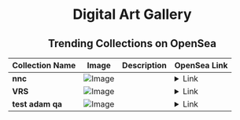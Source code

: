 <div align="center">

# Digital Art Gallery

## Trending Collections on OpenSea

| Collection Name                       | Image                                                                                     | Description                       | OpenSea Link                                                                                          |
|---------------------------------------|-------------------------------------------------------------------------------------------|-----------------------------------|--------------------------------------------------------------------------------------------------------|
| **nnc** | ![Image](https://i.seadn.io/s/raw/files/19ff8a581048111ad83dd23af7ccd8dd.jpg?w=500&auto=format?w=200&auto=format) |  | <details><summary>Link</summary>[nnc](https://opensea.io/collection/nnc-2)</details> |
| **VRS** | ![Image](https://i.seadn.io/s/raw/files/1f6a1f61431396925562c950ac554261.jpg?w=500&auto=format?w=200&auto=format) |  | <details><summary>Link</summary>[VRS](https://opensea.io/collection/vrs-3)</details> |
| **test adam qa** | ![Image](https://i.seadn.io/s/raw/files/eb134b8865818d849a35c2ccc2e03655.png?w=500&auto=format?w=200&auto=format) |  | <details><summary>Link</summary>[test adam qa](https://opensea.io/collection/test-adam-qa)</details> |

</div>